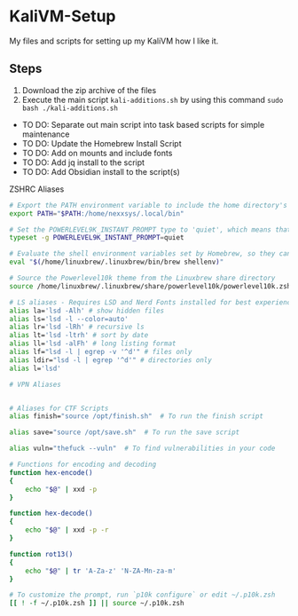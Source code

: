 # KaliVM-Setup
My files and scripts for setting up my KaliVM how I like it.

## Steps 
1. Download the zip archive of the files
2. Execute the main script `kali-additions.sh` by using this command `sudo bash ./kali-additions.sh`

* TO DO: Separate out main script into task based scripts for simple maintenance
* TO DO: Update the Homebrew Install Script
* TO DO: Add on mounts and include fonts
* TO DO: Add jq install to the script
* TO DO: Add Obsidian install to the script(s)

ZSHRC Aliases
```bash
# Export the PATH environment variable to include the home directory's local bin folder
export PATH="$PATH:/home/nexxsys/.local/bin"

# Set the POWERLEVEL9K_INSTANT_PROMPT type to 'quiet', which means that the prompt will not be displayed on a new line
typeset -g POWERLEVEL9K_INSTANT_PROMPT=quiet

# Evaluate the shell environment variables set by Homebrew, so they can be used in the script
eval "$(/home/linuxbrew/.linuxbrew/bin/brew shellenv)"

# Source the Powerlevel10k theme from the Linuxbrew share directory
source /home/linuxbrew/.linuxbrew/share/powerlevel10k/powerlevel10k.zsh-theme

# LS aliases - Requires LSD and Nerd Fonts installed for best experience
alias la='lsd -Alh' # show hidden files
alias ls='lsd -l --color=auto'
alias lr='lsd -lRh' # recursive ls
alias lt='lsd -ltrh' # sort by date
alias ll='lsd -alFh' # long listing format
alias lf="lsd -l | egrep -v '^d'" # files only
alias ldir="lsd -l | egrep '^d'" # directories only
alias l='lsd'

# VPN Aliases


# Aliases for CTF Scripts
alias finish="source /opt/finish.sh"  # To run the finish script

alias save="source /opt/save.sh"  # To run the save script

alias vuln="thefuck --vuln"  # To find vulnerabilities in your code

# Functions for encoding and decoding
function hex-encode()
{
    echo "$@" | xxd -p
}

function hex-decode()
{
    echo "$@" | xxd -p -r
}

function rot13()
{
    echo "$@" | tr 'A-Za-z' 'N-ZA-Mn-za-m'
}

# To customize the prompt, run `p10k configure` or edit ~/.p10k.zsh
[[ ! -f ~/.p10k.zsh ]] || source ~/.p10k.zsh
```
